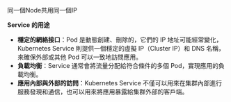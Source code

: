 同一個Node共用同一個IP

**Service 的用途**
- **穩定的網絡接口**：Pod 是動態創建、刪除的，它們的 IP 地址可能經常變化，Kubernetes Service 則提供一個穩定的虛擬 IP（Cluster IP）和 DNS 名稱，來確保外部或其他 Pod 可以一致地訪問應用。
- **負載均衡**：Service 通常會將流量分配給符合條件的多個 Pod，實現應用的負載均衡。
- **應用內部與外部的訪問**：Kubernetes Service 不僅可以用來在集群內部進行服務發現和通信，也可以用來將應用暴露給集群外部的客戶端。